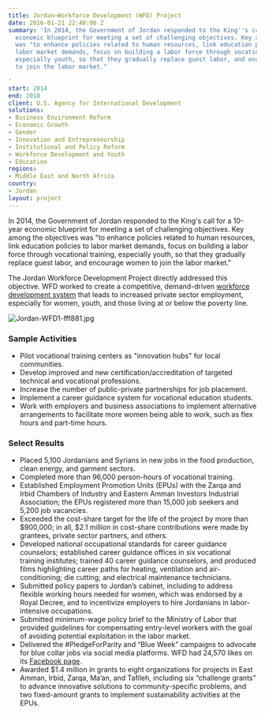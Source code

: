 ```yaml
---
title: Jordan—Workforce Development (WFD) Project
date: 2016-01-21 22:40:00 Z
summary: 'In 2014, the Government of Jordan responded to the King''s call for a 10-year
  economic blueprint for meeting a set of challenging objectives. Key among the objectives
  was "to enhance policies related to human resources, link education policies to
  labor market demands, focus on building a labor force through vocational training,
  especially youth, so that they gradually replace guest labor, and encourage women
  to join the labor market."

'
start: 2014
end: 2018
client: U.S. Agency for International Development
solutions:
- Business Environment Reform
- Economic Growth
- Gender
- Innovation and Entrepreneurship
- Institutional and Policy Reform
- Workforce Development and Youth
- Education
regions:
- Middle East and North Africa
country:
- Jordan
layout: project
---
```


In 2014, the Government of Jordan responded to the King's call for a 10-year economic blueprint for meeting a set of challenging objectives. Key among the objectives was "to enhance policies related to human resources, link education policies to labor market demands, focus on building a labor force through vocational training, especially youth, so that they gradually replace guest labor, and encourage women to join the labor market."

The Jordan Workforce Development Project directly addressed this objective. WFD worked to create a competitive, demand-driven [workforce development system](http://dai-global-developments.com/articles/addressing-jordans-youth-unemployment-bubble-usaid-program-aligns-workforce-with-emerging-opportunities/) that leads to increased private sector employment, especially for women, youth, and those living at or below the poverty line.

![Jordan-WFD1-fff881.jpg](/uploads/Jordan-WFD1-fff881.jpg)

###  Sample Activities

* Pilot vocational training centers as "innovation hubs" for local communities.
* Develop improved and new certification/accreditation of targeted technical and vocational professions.
* Increase the number of public-private partnerships for job placement.
* Implement a career guidance system for vocational education students.
* Work with employers and business associations to implement alternative arrangements to facilitate more women being able to work, such as flex hours and part-time hours.

###  Select Results

* Placed 5,100 Jordanians and Syrians in new jobs in the food production, clean energy, and garment sectors. 
* Completed more than 96,000 person-hours of vocational training. 
* Established Employment Promotion Units (EPUs) with the Zarqa and Irbid Chambers of Industry and Eastern Amman Investors Industrial Association; the EPUs registered more than 15,000 job seekers and 5,200 job vacancies. 
* Exceeded the cost-share target for the life of the project by more than $900,000; in all, $2.1 million in cost-share contributions were made by grantees, private sector partners, and others. 
* Developed national occupational standards for career guidance counselors; established career guidance offices in six vocational training institutes; trained 40 career guidance counselors, and produced films highlighting career paths for heating, ventilation and air-conditioning; die cutting; and electrical maintenance technicians.
* Submitted policy papers to Jordan’s cabinet, including to address flexible working hours needed for women, which was endorsed by a Royal Decree, and to incentivize employers to hire Jordanians in labor-intensive occupations. 
* Submitted minimum-wage policy brief to the Ministry of Labor that provided guidelines for compensating entry-level workers with the goal of avoiding potential exploitation in the labor market.
* Delivered the #PledgeForParity and “Blue Week” campaigns to advocate for blue collar jobs via social media platforms. WFD had 24,570 likes on its [Facebook page](https://www.facebook.com/USAIDJWFD/).
* Awarded $1.4 million in grants to eight organizations for projects in East Amman, Irbid, Zarqa, Ma’an, and Tafileh, including six “challenge grants” to advance innovative solutions to community-specific problems, and two fixed-amount grants to implement sustainability activities at the EPUs. 

[1]: http://www.jordanwfd.org/Home-Video
[2]: https://assetify-dai.com/projects/WFD.jpg